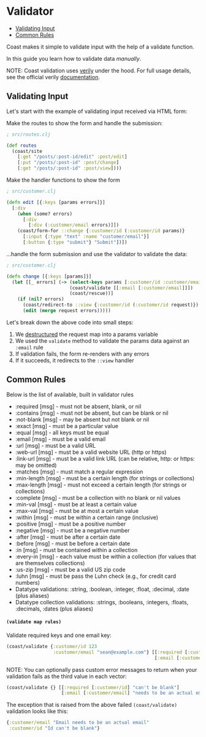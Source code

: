 # Validator

* [Validating Input](#user-content-validating-input)
* [Common Rules](#user-content-common-rules)

Coast makes it simple to validate input with the help of a validate function.

In this guide you learn how to validate data *manually*.

NOTE: Coast validation uses [verily](https://github.com/jkk/verily) under the hood. For full usage details, see the official verily [documentation](https://github.com/jkk/verily).

## Validating Input
Let's start with the example of validating input received via HTML form:

Make the routes to show the form and handle the submission:

```clojure
; src/routes.clj

(def routes
  (coast/site
    [:get "/posts/:post-id/edit" :post/edit]
    [:put "/posts/:post-id" :post/change]
    [:get "/posts/:post-id" :post/view])))
```

Make the handler functions to show the form

```clojure
; src/customer.clj

(defn edit [{:keys [params errors]}]
  [:div
    (when (some? errors)
      [:div
        [:div (:customer/email errors)]])
    (coast/form-for ::change {:customer/id (:customer/id params)}
      [:input {:type "text" :name "customer/email"}]
      [:button {:type "submit"} "Submit"])])
```

...handle the form submission and use the validator to validate the data:

```clojure
; src/customer.clj

(defn change [{:keys [params]}]
  (let [[_ errors] (-> (select-keys params [:customer/id :customer/email])
                       (coast/validate [[:email [:customer/email]]])
                       (coast/rescue))]
    (if (nil? errors)
      (coast/redirect-to ::view {:customer/id (:customer/id request)})
      (edit (merge request errors)))))
```

Let's break down the above code into small steps:

1. We [destructured](https://clojure.org/guides/destructuring) the request map into a params variable
2. We used the `validate` method to validate the params data against an `:email` rule
3. If validation fails, the form re-renders with any errors
4. If it succeeds, it redirects to the `::view` handler

## Common Rules
Below is the list of available, built in validator rules

- :required <keys> [msg] - must not be absent, blank, or nil
- :contains <keys> [msg] - must not be absent, but can be blank or nil
- :not-blank <keys> [msg] - may be absent but not blank or nil
- :exact <value> <keys> [msg] - must be a particular value
- :equal <keys> [msg] - all keys must be equal
- :email <keys> [msg] - must be a valid email
- :url <keys> [msg] - must be a valid URL
- :web-url <keys> [msg] - must be a valid website URL (http or https)
- :link-url <keys> [msg] - must be a valid link URL (can be relative, http: or https: may be omitted)
- :matches <regex> <keys> [msg] - must match a regular expression
- :min-length <len> <keys> [msg] - must be a certain length (for strings or collections)
- :max-length <len> <keys> [msg] - must not exceed a certain length (for strings or collections)
- :complete <keys> [msg] - must be a collection with no blank or nil values
- :min-val <min> <keys> [msg] - must be at least a certain value
- :max-val <max> <keys> [msg] - must be at most a certain value
- :within <min> <max> <keys> [msg] - must be within a certain range (inclusive)
- :positive <keys> [msg] - must be a positive number
- :negative <keys> [msg] - must be a negative number
- :after <date> <keys> [msg] - must be after a certain date
- :before <date> <keys> [msg] - must be before a certain date
- :in <coll> <keys> [msg] - must be contained within a collection
- :every-in <coll> <keys> [msg] - each value must be within a collection (for values that are themselves collections)
- :us-zip <keys> [msg] - must be a valid US zip code
- :luhn <keys> [msg] - must be pass the Luhn check (e.g., for credit card numbers)
- Datatype validations: :string, :boolean, :integer, :float, :decimal, :date (plus aliases)
- Datatype collection validations: :strings, :booleans, :integers, :floats, :decimals, :dates (plus aliases)

#### `(validate map rules)`
Validate required keys and one email key:

```clojure
(coast/validate {:customer/id 123
                 :customer/email "sean@example.com"} [[:required [:customer/id :customer/email]]
                                                      [:email [:customer/email]]])
```

NOTE: You can optionally pass custom error messages to return when your validation fails as the third value in each vector:

```clojure
(coast/validate {} [[:required [:customer/id] "can't be blank"]
                    [:email [:customer/email] "needs to be an actual email"]])
```

The exception that is raised from the above failed `(coast/validate)` validation looks like this:

```clojure
{:customer/email "Email needs to be an actual email"
 :customer/id "Id can't be blank"}
```
